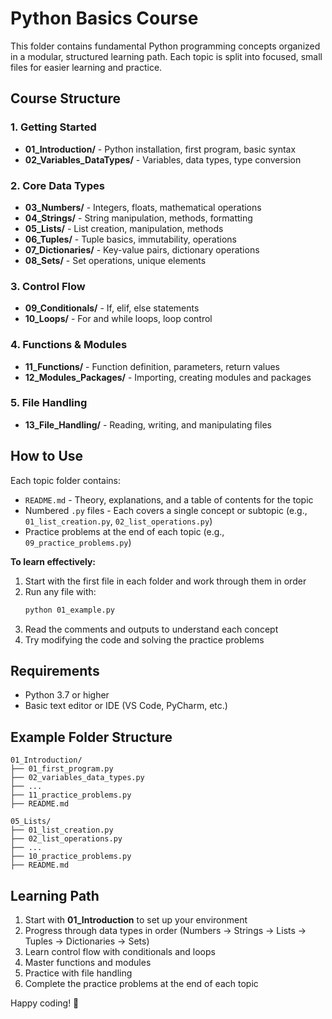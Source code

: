 # Python Basics Course

This folder contains fundamental Python programming concepts organized in a modular, structured learning path. Each topic is split into focused, small files for easier learning and practice.

## Course Structure

### 1. Getting Started
- **01_Introduction/** - Python installation, first program, basic syntax
- **02_Variables_DataTypes/** - Variables, data types, type conversion

### 2. Core Data Types
- **03_Numbers/** - Integers, floats, mathematical operations
- **04_Strings/** - String manipulation, methods, formatting
- **05_Lists/** - List creation, manipulation, methods
- **06_Tuples/** - Tuple basics, immutability, operations
- **07_Dictionaries/** - Key-value pairs, dictionary operations
- **08_Sets/** - Set operations, unique elements

### 3. Control Flow
- **09_Conditionals/** - If, elif, else statements
- **10_Loops/** - For and while loops, loop control

### 4. Functions & Modules
- **11_Functions/** - Function definition, parameters, return values
- **12_Modules_Packages/** - Importing, creating modules and packages

### 5. File Handling
- **13_File_Handling/** - Reading, writing, and manipulating files

## How to Use

Each topic folder contains:
- `README.md` - Theory, explanations, and a table of contents for the topic
- Numbered `.py` files - Each covers a single concept or subtopic (e.g., `01_list_creation.py`, `02_list_operations.py`)
- Practice problems at the end of each topic (e.g., `09_practice_problems.py`)

**To learn effectively:**
1. Start with the first file in each folder and work through them in order
2. Run any file with:
   ```bash
   python 01_example.py
   ```
3. Read the comments and outputs to understand each concept
4. Try modifying the code and solving the practice problems

## Requirements
- Python 3.7 or higher
- Basic text editor or IDE (VS Code, PyCharm, etc.)

## Example Folder Structure

```
01_Introduction/
├── 01_first_program.py
├── 02_variables_data_types.py
├── ...
├── 11_practice_problems.py
├── README.md

05_Lists/
├── 01_list_creation.py
├── 02_list_operations.py
├── ...
├── 10_practice_problems.py
├── README.md
```

## Learning Path

1. Start with **01_Introduction** to set up your environment
2. Progress through data types in order (Numbers → Strings → Lists → Tuples → Dictionaries → Sets)
3. Learn control flow with conditionals and loops
4. Master functions and modules
5. Practice with file handling
6. Complete the practice problems at the end of each topic

Happy coding! 🐍 